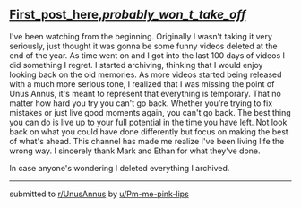 ## [First_post_here,_probably_won_t_take_off_](https://www.reddit.com/r/UnusAnnus/comments/jrnvdb/first_post_here_probably_wont_take_off/)
I've been watching from the beginning. Originally I wasn't taking it very seriously, just thought it was gonna be some funny videos deleted at the end of the year. As time went on and I got into the last 100 days of videos I did something I regret. I started archiving, thinking that I would enjoy looking back on the old memories. As more  videos started being released with a much more serious tone, I realized that I was missing the point of Unus Annus, it's meant to represent that everything is temporary. That no matter how hard you try you can't go back. Whether you're trying to fix mistakes or just live good moments again, you can't go back. The best thing you can do is live up to your full potential in the time you have left. Not look back on what you could have done differently but focus on making the best of what's ahead. This channel has made me realize I've been living life the wrong way. I sincerely thank Mark and Ethan for what they've done. 

In case anyone's wondering I deleted everything I archived.

---

submitted to [r/UnusAnnus](https://www.reddit.com/r/UnusAnnus) by [u/Pm-me-pink-lips](https://www.reddit.com/user/Pm-me-pink-lips)
